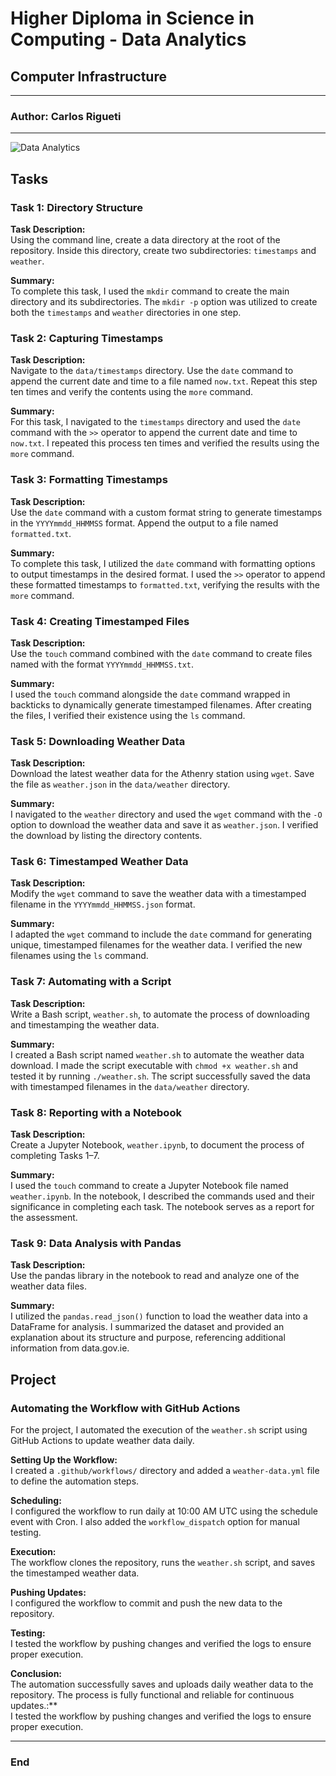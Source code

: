 # Higher Diploma in Science in Computing - Data Analytics

## Computer Infrastructure


***
### Author: Carlos Rigueti
***
![Data Analytics](https://github.com/user-attachments/assets/9909dd9f-56b0-4b12-8bfd-886251a59102)

## Tasks

### Task 1: Directory Structure
**Task Description:**  
Using the command line, create a data directory at the root of the repository. Inside this directory, create two subdirectories: `timestamps` and `weather`.

**Summary:**  
To complete this task, I used the `mkdir` command to create the main directory and its subdirectories. The `mkdir -p` option was utilized to create both the `timestamps` and `weather` directories in one step.

### Task 2: Capturing Timestamps
**Task Description:**  
Navigate to the `data/timestamps` directory. Use the `date` command to append the current date and time to a file named `now.txt`. Repeat this step ten times and verify the contents using the `more` command.

**Summary:**  
For this task, I navigated to the `timestamps` directory and used the `date` command with the `>>` operator to append the current date and time to `now.txt`. I repeated this process ten times and verified the results using the `more` command.

### Task 3: Formatting Timestamps
**Task Description:**  
Use the `date` command with a custom format string to generate timestamps in the `YYYYmmdd_HHMMSS` format. Append the output to a file named `formatted.txt`.

**Summary:**  
To complete this task, I utilized the `date` command with formatting options to output timestamps in the desired format. I used the `>>` operator to append these formatted timestamps to `formatted.txt`, verifying the results with the `more` command.

### Task 4: Creating Timestamped Files
**Task Description:**  
Use the `touch` command combined with the `date` command to create files named with the format `YYYYmmdd_HHMMSS.txt`.

**Summary:**  
I used the `touch` command alongside the `date` command wrapped in backticks to dynamically generate timestamped filenames. After creating the files, I verified their existence using the `ls` command.

### Task 5: Downloading Weather Data
**Task Description:**  
Download the latest weather data for the Athenry station using `wget`. Save the file as `weather.json` in the `data/weather` directory.

**Summary:**  
I navigated to the `weather` directory and used the `wget` command with the `-O` option to download the weather data and save it as `weather.json`. I verified the download by listing the directory contents.

### Task 6: Timestamped Weather Data
**Task Description:**  
Modify the `wget` command to save the weather data with a timestamped filename in the `YYYYmmdd_HHMMSS.json` format.

**Summary:**  
I adapted the `wget` command to include the `date` command for generating unique, timestamped filenames for the weather data. I verified the new filenames using the `ls` command.

### Task 7: Automating with a Script
**Task Description:**  
Write a Bash script, `weather.sh`, to automate the process of downloading and timestamping the weather data.

**Summary:**  
I created a Bash script named `weather.sh` to automate the weather data download. I made the script executable with `chmod +x weather.sh` and tested it by running `./weather.sh`. The script successfully saved the data with timestamped filenames in the `data/weather` directory.

### Task 8: Reporting with a Notebook
**Task Description:**  
Create a Jupyter Notebook, `weather.ipynb`, to document the process of completing Tasks 1–7.

**Summary:**  
I used the `touch` command to create a Jupyter Notebook file named `weather.ipynb`. In the notebook, I described the commands used and their significance in completing each task. The notebook serves as a report for the assessment.

### Task 9: Data Analysis with Pandas
**Task Description:**  
Use the pandas library in the notebook to read and analyze one of the weather data files.

**Summary:**  
I utilized the `pandas.read_json()` function to load the weather data into a DataFrame for analysis. I summarized the dataset and provided an explanation about its structure and purpose, referencing additional information from data.gov.ie.

## Project

### Automating the Workflow with GitHub Actions
For the project, I automated the execution of the `weather.sh` script using GitHub Actions to update weather data daily.

**Setting Up the Workflow:**  
I created a `.github/workflows/` directory and added a `weather-data.yml` file to define the automation steps.

**Scheduling:**  
I configured the workflow to run daily at 10:00 AM UTC using the schedule event with Cron. I also added the `workflow_dispatch` option for manual testing.

**Execution:**  
The workflow clones the repository, runs the `weather.sh` script, and saves the timestamped weather data.

**Pushing Updates:**  
I configured the workflow to commit and push the new data to the repository.

**Testing:**  
I tested the workflow by pushing changes and verified the logs to ensure proper execution.

**Conclusion:**  
The automation successfully saves and uploads daily weather data to the repository. The process is fully functional and reliable for continuous updates.:**  
I tested the workflow by pushing changes and verified the logs to ensure proper execution.

***

### End